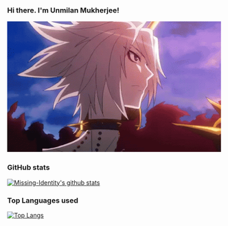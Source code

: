 ### Hi there. I'm Unmilan Mukherjee!
![Karna](https://github.com/Missing-Identity/gifs/blob/master/Karna.gif)
### GitHub stats
[![Missing-Identity's github stats](https://github-readme-stats.vercel.app/api?username=Missing-Identity&show_icons=true&count_private=true&theme=ayu-mirage)](https://github.com/anuraghazra/github-readme-stats)

### Top Languages used
[![Top Langs](https://github-readme-stats.vercel.app/api/top-langs/?username=Missing-Identity)](https://github.com/anuraghazra/github-readme-stats)
<!--
**Missing-Identity/Missing-Identity** is a ✨ _special_ ✨ repository because its `README.md` (this file) appears on your GitHub profile.

Here are some ideas to get you started:

- 🔭 I’m currently working on ...
- 🌱 I’m currently learning ...
- 👯 I’m looking to collaborate on ...
- 🤔 I’m looking for help with ...
- 💬 Ask me about ...
- 📫 How to reach me: ...
- 😄 Pronouns: ...
- ⚡ Fun fact: ...
-->
